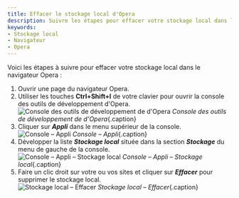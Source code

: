 ```yaml
---
title: Effacer le stockage local d'Opera
description: Suivre les étapes pour effacer votre stockage local dans le navigateur d'Opera.
keywords:
- Stockage local
- Navigateur
- Opera
---
```

Voici les étapes à suivre pour effacer votre stockage local dans le navigateur Opera :  

1. Ouvrir une page du navigateur Opera.  
1. Utiliser les touches **Ctrl+Shift+I** de votre clavier pour ouvrir la console des outils de développement d'Opera.  
![Console des outils de développement de d'Opera](/img/fr/kb/KB2062.png) 
*Console des outils de développement de d'Opera*{.caption}
1. Cliquer sur ***Appli*** dans le menu supérieur de la console.  
![Console – Appli](/img/fr/kb/KB2063.png) 
*Console – Appli*{.caption}
1. Développer la liste ***Stockage local*** située dans la section ***Stockage*** du menu de gauche de la console.  
![Console – Appli – Stockage local](/img/fr/kb/KB2064.png) 
*Console – Appli – Stockage local*{.caption}
1. Faire un clic droit sur votre ou vos sites et cliquer sur ***Effacer*** pour supprimer le stockage local.  
![Stockage local – Effacer](/img/fr/kb/KB2065.png) 
*Stockage local – Effacer*{.caption}

